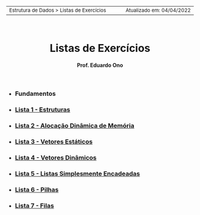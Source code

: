 <table>
<tr>
<td align="left" width="8000">
<small>Estrutura de Dados > Listas de Exercícios</small>
</td>
<td align="right">
<small>Atualizado&nbsp;em:&nbsp;04/04/2022</small>
</td>
</tr>
</table>

<br>

<h1 align="center">
Listas de Exercícios
</h1>
<h4 align="center">
Prof. Eduardo Ono
</h4>

<br>

* ### Fundamentos

* ### [Lista 1 - Estruturas](./lista-01-estruturas.md)

* ### [Lista 2 - Alocação Dinâmica de Memória](./lista-02-alocacao-dinamica-de-memoria.md)

* ### [Lista 3 - Vetores Estáticos](./lista-03-vetores-estaticos.md)

* ### [Lista 4 - Vetores Dinâmicos](./lista-04-vetores-dinamicos.md)

* ### [Lista 5 - Listas Simplesmente Encadeadas](./lista-05-listas-encadeadas-simples.md)

* ### [Lista 6 - Pilhas](./lista-06-pilhas.md)

* ### [Lista 7 - Filas](./lista-07-filas.md)

<br>
